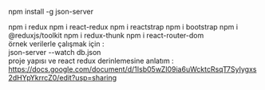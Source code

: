 npm install -g json-server

npm i redux 
npm i react-redux
npm i reactstrap
npm i bootstrap
npm i @reduxjs/toolkit
npm i redux-thunk
npm i react-router-dom 
<br/>
örnek verilerle çalışmak için :<br/>
json-server --watch db.json
<br/>
proje yapısı ve react redux derinlemesine anlatım :<br/>
https://docs.google.com/document/d/1Isb05wZI09ia6uWcktcRsqT7SyIygxs2dHYpYkrrcZ0/edit?usp=sharing <br/>
